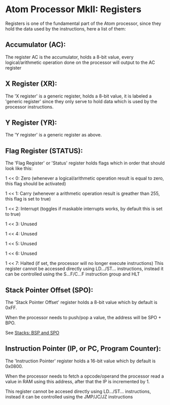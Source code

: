 # Atom Processor MkII: Registers

Registers is one of the fundamental part of the Atom processor, since they hold the data used by the instructions, here a list of them:

## Accumulator (AC):
The register AC is the accumulator, holds a 8-bit value, every logical/arithmetic operation done on the processor will output to the AC register

## X Register (XR):
The 'X register' is a generic register, holds a 8-bit value, it is labeled a 'generic register' since they only serve to hold data which is used by the processor instructions.

## Y Register (YR):
The 'Y register' is a generic register as above.

## Flag Register (STATUS):
The 'Flag Register' or 'Status' register holds flags which in order that should look like this:

1 << 0: Zero (whenever a logical/arithmetic operation result is equal to zero, this flag should be activated)

1 << 1: Carry (whenever a arithmetic operation result is greather than 255, this flag is set to true)

1 << 2: Interrupt (toggles if maskable interrupts works, by default this is set to true)

1 << 3: Unused

1 << 4: Unused

1 << 5: Unused

1 << 6: Unused

1 << 7: Halted (if set, the processor will no longer execute instructions)
This register cannot be accessed directly using LD.../ST... instructions, instead it can be controlled using the S...F/C...F instruction group and HLT

## Stack Pointer Offset (SPO):
The 'Stack Pointer Offset' register holds a 8-bit value which by default is 0xFF.

When the processor needs to push/pop a value, the address will be SPO + BPO.

See [Stacks: BSP and SPO](./STACK.md#bsp-and-spo)

## Instruction Pointer (IP, or PC, Program Counter):
The 'Instruction Pointer' register holds a 16-bit value which by default is 0x0800.

When the processor needs to fetch a opcode/operand the processor read a value in RAM using this address, after that the IP is incremented by 1.

This register cannot be accesed directly using LD.../ST... instructions, instead it can be controlled using the JMP/JC/JZ instructions